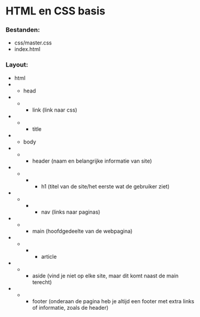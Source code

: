 # HTML en CSS basis 
 
### Bestanden:
- css/master.css
- index.html


### Layout:
- html
- - head
- - - link (link naar css)
- - - title
- - body
- - - header (naam en belangrijke informatie van site)
- - - - h1 (titel van de site/het eerste wat de gebruiker ziet)
- - - - nav (links naar paginas)
- - - main (hoofdgedeelte van de webpagina)
- - - - article
- - - aside (vind je niet op elke site, maar dit komt naast de main terecht)
- - - footer (onderaan de pagina heb je altijd een footer met extra links of informatie, zoals de header)